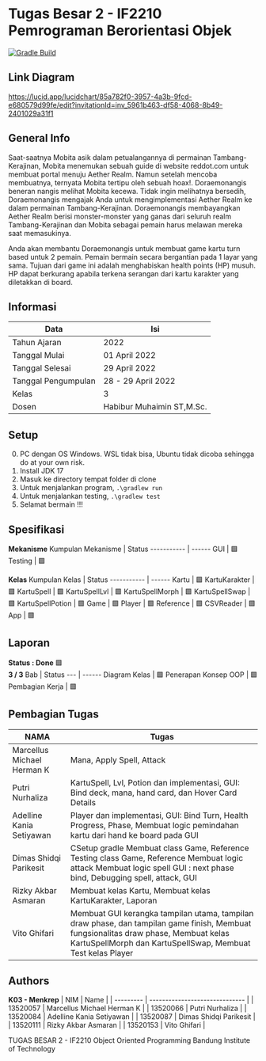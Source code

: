 # Tugas Besar 2 - IF2210 Pemrograman Berorientasi Objek
[![Gradle Build](https://github.com/Putriliza/IF2210_TB_03_02/actions/workflows/gradle.yml/badge.svg)](https://github.com/Putriliza/IF2210_TB_03_02/actions/workflows/gradle.yml)

## Link Diagram
https://lucid.app/lucidchart/85a782f0-3957-4a3b-9fcd-e680579d99fe/edit?invitationId=inv_5961b463-df58-4068-8b49-2401029a31f1 

## General Info
Saat-saatnya Mobita asik dalam petualangannya di permainan Tambang-Kerajinan, Mobita menemukan sebuah guide di website reddot.com untuk membuat portal menuju Aether Realm. Namun setelah mencoba membuatnya, ternyata Mobita tertipu oleh sebuah hoax!. Doraemonangis beneran nangis melihat Mobita kecewa. Tidak ingin melihatnya bersedih, Doraemonangis mengajak Anda untuk mengimplementasi Aether Realm ke dalam permainan Tambang-Kerajinan. Doraemonangis membayangkan Aether Realm berisi monster-monster yang ganas dari seluruh realm Tambang-Kerajinan dan Mobita sebagai pemain harus melawan mereka saat memasukinya.

Anda akan membantu Doraemonangis untuk membuat game kartu turn based untuk 2 pemain. Pemain bermain secara bergantian pada 1 layar yang sama. Tujuan dari game ini adalah menghabiskan health points (HP) musuh. HP dapat berkurang apabila terkena serangan dari kartu karakter yang diletakkan di board.

## Informasi
Data                | Isi
----                | ---
Tahun Ajaran        | 2022
Tanggal Mulai       | 01 April 2022
Tanggal Selesai     | 29 April 2022
Tanggal Pengumpulan | 28 - 29 April 2022
Kelas               | 3
Dosen               | Habibur Muhaimin ST,M.Sc.

## Setup
0. PC dengan OS Windows. WSL tidak bisa, Ubuntu tidak dicoba sehingga do at your own risk.
1. Install JDK 17
2. Masuk ke directory tempat folder di clone
3. Untuk menjalankan program, `.\gradlew run`
4. Untuk menjalankan testing, `.\gradlew test`
5. Selamat bermain !!!

## Spesifikasi
**Mekanisme**
Kumpulan Mekanisme                | Status
-----------                       | ------
GUI                               | :green_square:
Testing                           | :green_square:

**Kelas**
Kumpulan Kelas                                 | Status
-----------                                    | ------
Kartu                                          | :green_square:
KartuKarakter                                  | :green_square:
KartuSpell                                     | :green_square:
KartuSpellLvl                                  | :green_square:
KartuSpellMorph                                | :green_square:
KartuSpellSwap                                 | :green_square:
KartuSpellPotion                               | :green_square:
Game                                           | :green_square:
Player                                         | :green_square:
Reference                                      | :green_square:
CSVReader                                      | :green_square:
App                                            | :green_square:
                                       
## Laporan
**Status : Done** :green_square: \
**3 / 3**
Bab                     | Status
---                     | ------
Diagram Kelas           | :green_square:
Penerapan Konsep OOP    | :green_square:
Pembagian Kerja         | :green_square:

## Pembagian Tugas
NAMA                              | Tugas
-----------                       | ------
Marcellus Michael Herman K        | Mana, Apply Spell, Attack
Putri Nurhaliza                   | KartuSpell, Lvl, Potion dan implementasi, GUI: Bind deck, mana, hand card, dan Hover Card Details
Adelline Kania Setiyawan          | Player dan implementasi, GUI: Bind Turn, Health Progress, Phase, Membuat logic pemindahan kartu dari hand ke board pada GUI
Dimas Shidqi Parikesit            | CSetup gradle Membuat class Game, Reference Testing class Game, Reference Membuat logic attack Membuat logic spell GUI : next phase bind, Debugging spell, attack, GUI
Rizky Akbar Asmaran               | Membuat kelas Kartu, Membuat kelas KartuKarakter, Laporan
Vito Ghifari                      | Membuat GUI kerangka tampilan utama, tampilan draw phase, dan tampilan game finish, Membuat fungsionalitas draw phase, Membuat kelas KartuSpellMorph dan KartuSpellSwap, Membuat Test kelas Player



## Authors

<b>K03 - Menkrep</b>
| NIM       | Name                           |
| --------- | ------------------------------ |
| 13520057  | Marcellus Michael Herman K     |
| 13520066  | Putri Nurhaliza                |
| 13520084  | Adelline Kania Setiyawan       |
| 13520087  | Dimas Shidqi Parikesit         |
| 13520111  | Rizky Akbar Asmaran            |
| 13520153  | Vito Ghifari                   |

TUGAS BESAR 2 -  IF2210 Object Oriented Programming
Bandung Institute of Technology
